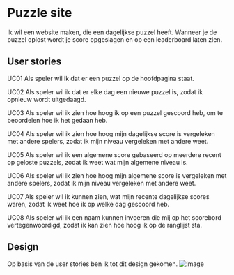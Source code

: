# Puzzle site
 
Ik wil een website maken, die een dagelijkse puzzel heeft. Wanneer je de puzzel oplost wordt je score opgeslagen en op een leaderboard laten zien.

## User stories
UC01 Als speler wil ik dat er een puzzel op de hoofdpagina staat.

UC02 Als speler wil ik dat er elke dag een nieuwe puzzel is, zodat ik opnieuw wordt uitgedaagd.

UC03 Als speler wil ik zien hoe hoog ik op een puzzel gescoord heb, om te beoordelen hoe ik het gedaan heb.

UC04 Als speler wil ik zien hoe hoog mijn dagelijkse score is vergeleken met andere spelers, zodat ik mijn niveau vergeleken met andere weet.

UC05 Als speler wil ik een algemene score gebaseerd op meerdere recent op geloste puzzels, zodat ik weet wat mijn algemene niveau is.

UC06 Als speler wil ik zien hoe hoog mijn algemene score is vergeleken met andere spelers, zodat ik mijn niveau vergeleken met andere weet.

UC07 Als speler wil ik kunnen zien, wat mijn recente dagelijkse scores waren, zodat ik weet hoe ik op welke dag gescoord heb.

UC08 Als speler wil ik een naam kunnen invoeren die mij op het scorebord vertegenwoordigd, zodat ik kan zien hoe hoog ik op de ranglijst sta.

## Design 
Op basis van de user stories ben ik tot dit design gekomen.
![image](https://user-images.githubusercontent.com/49039524/174485395-541cb678-7198-466e-b363-1b0512bc3d34.png)
